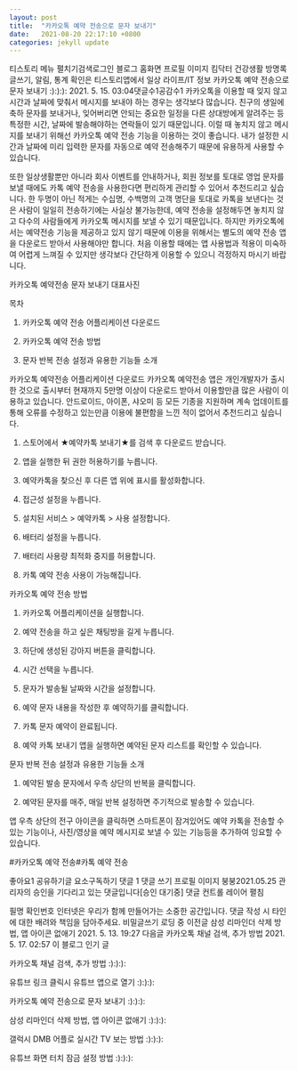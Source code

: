 ```yaml
---
layout: post
title:  "카카오톡 예약 전송으로 문자 보내기"
date:   2021-08-20 22:17:10 +0800
categories: jekyll update
---
```

티스토리 메뉴 펼치기검색로그인
블로그 홈화면
프로필 이미지
킴닥터 건강생활
방명록
글쓰기, 알림, 통계 확인은 티스토리앱에서
일상 라이프/IT 정보
카카오톡 예약 전송으로 문자 보내기
:):):):
2021. 5. 15. 03:04댓글수1공감수1
카카오톡을 이용할 때 잊지 않고 시간과 날짜에 맞춰서 메시지를 보내야 하는 경우는 생각보다 많습니다. 친구의 생일에 축하 문자를 보내거나, 잊어버리면 안되는 중요한 일정을 다른 상대방에게 알려주는 등 특정한 시간, 날짜에 발송해야하는 연락들이 있기 때문입니다. 이럴 때 놓치지 않고 메시지를 보내기 위해선 카카오톡 예약 전송 기능을 이용하는 것이 좋습니다. 내가 설정한 시간과 날짜에 미리 입력한 문자를 자동으로 예약 전송해주기 때문에 유용하게 사용할 수 있습니다.

 

또한 일상생활뿐만 아니라 회사 이벤트를 안내하거나, 회원 정보를 토대로 영업 문자를 보낼 때에도 카톡 예약 전송을 사용한다면 편리하게 관리할 수 있어서 추천드리고 싶습니다. 한 두명이 아닌 적게는 수십명, 수백명의 고객 명단을 토대로 카톡을 보낸다는 것은 사람이 일일히 전송하기에는 사실상 불가능한데, 예약 전송을 설정해두면 놓치지 않고 다수의 사람들에게 카카오톡 메시지를 보낼 수 있기 때문입니다. 하지만 카카오톡에서는 예약전송 기능을 제공하고 있지 않기 때문에 이용을 위해서는 별도의 예약 전송 앱을 다운로드 받아서 사용해야만 합니다. 처음 이용할 때에는 앱 사용법과 적용이 미숙하여 어렵게 느껴질 수 있지만 생각보다 간단하게 이용할 수 있으니 걱정하지 마시기 바랍니다.

 

카카오톡 예약전송 문자 보내기 대표사진
 

목차
1. 카카오톡 예약 전송 어플리케이션 다운로드

2. 카카오톡 예약 전송 방법

3. 문자 반복 전송 설정과 유용한 기능들 소개

 

카카오톡 예약전송 어플리케이션 다운로드
카카오톡 예약전송 앱은 개인개발자가 출시한 것으로 출시부터 현재까지 5만명 이상이 다운로드 받아서 이용할만큼 많은 사람이 이용하고 있습니다. 안드로이드, 아이폰, 샤오미 등 모든 기종을 지원하며 계속 업데이트를 통해 오류를 수정하고 있는만큼 이용에 불편함을 느낀 적이 없어서 추천드리고 싶습니다.

 


1. 스토어에서 ★예약카톡 보내기★를 검색 후 다운로드 받습니다.

 

 



2. 앱을 실행한 뒤 권한 허용하기를 누릅니다.

3. 예약카톡을 찾으신 후 다른 앱 위에 표시를 활성화합니다.

 

 




4. 접근성 설정을 누릅니다.

5. 설치된 서비스 > 예약카톡 > 사용 설정합니다.

 

 


6. 배터리 설정을 누릅니다.

7. 배터리 사용량 최적화 중지를 허용합니다.

 

 



8. 카톡 예약 전송 사용이 가능해집니다.

 

카카오톡 예약 전송 방법


1. 카카오톡 어플리케이션을 실행합니다.

2. 예약 전송을 하고 싶은 채팅방을 길게 누릅니다.

3. 하단에 생성된 강아지 버튼을 클릭합니다.

 

 



4. 시간 선택을 누릅니다.

5. 문자가 발송될 날짜와 시간을 설정합니다.

 

 



6. 예약 문자 내용을 작성한 후 예약하기를 클릭합니다.

7. 카톡 문자 예약이 완료됩니다.

 

 


8. 예약 카톡 보내기 앱을 실행하면 예약된 문자 리스트를 확인할 수 있습니다.

 

문자 반복 전송 설정과 유용한 기능들 소개


1. 예약된 발송 문자에서 우측 상단의 반복을 클릭합니다.

2. 예약된 문자를 매주, 매일 반복 설정하면 주기적으로 발송할 수 있습니다.

 

 


앱 우측 상단의 전구 아이콘을 클릭하면 스마트폰이 잠겨있어도 예약 카톡을 전송할 수 있는 기능이나, 사진/영상을 예약 메시지로 보낼 수 있는 기능등을 추가하여 잉요할 수 있습니다.

#카카오톡 예약 전송#카톡 예약 전송

좋아요1
공유하기글 요소구독하기
댓글 1
댓글 쓰기
프로필 이미지
붕붕2021.05.25
관리자의 승인을 기다리고 있는 댓글입니다[승인 대기중]
댓글 컨트롤 레이어 펼침

필명
확인번호
인터넷은 우리가 함께 만들어가는 소중한 공간입니다. 댓글 작성 시 타인에 대한 배려와 책임을 담아주세요.
비밀글쓰기
로딩 중
이전글
삼성 리마인더 삭제 방법, 앱 아이콘 없애기
2021. 5. 13. 19:27
다음글
카카오톡 채널 검색, 추가 방법
2021. 5. 17. 02:57
이 블로그 인기 글

카카오톡 채널 검색, 추가 방법
:):):):

유튜브 링크 클릭시 유튜브 앱으로 열기
:):):):

카카오톡 예약 전송으로 문자 보내기
:):):):

삼성 리마인더 삭제 방법, 앱 아이콘 없애기
:):):):

갤럭시 DMB 어플로 실시간 TV 보는 방법
:):):):

유튜브 화면 터치 잠금 설정 방법
:):):):
